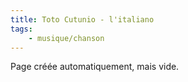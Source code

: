```yaml
---
title: Toto Cutunio - l'italiano
tags:
    - musique/chanson
---
```


Page créée automatiquement, mais vide.
